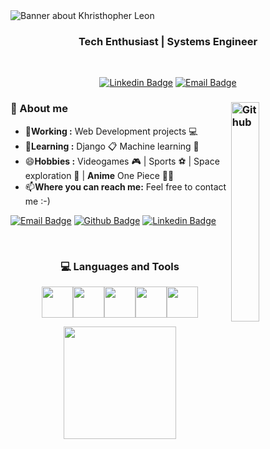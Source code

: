 <img src="https://media.licdn.com/dms/image/D4E16AQGXXfxdKqiicA/profile-displaybackgroundimage-shrink_350_1400/0/1683492477313?e=1689206400&v=beta&t=ywhVivhRejHuwJGASOjkD4v9P8Cc9ZoTrYXmk8i1T5s" alt="Banner about Khristhopher Leon">

<h3 align="center">  Tech Enthusiast | Systems Engineer </h3> <br>

<div align="center">
  
  [![Linkedin Badge](https://img.shields.io/badge/-Khristhopher_Leon-blue?style=flat-square&logo=Linkedin&logoColor=white&link=https://www.linkedin.com/in/khristhopherleon//)](https://www.linkedin.com/in/khristhopherleon/)
  [![Email Badge](https://img.shields.io/badge/-khristhopher1000@gmail.com-c14438?style=flat-square&logo=Gmail&logoColor=white&link=mailto:khristhopher1000@gmail.com)](mailto:khristhopher100@gmail.com)

  
</div>


### 🤔 About me <img width="30%" align="right" alt="Github" src="https://user-images.githubusercontent.com/48678280/88862734-4903af80-d201-11ea-968b-9c939d88a37c.gif" />
-  🔭**Working :**  Web Development projects :computer: 
-  🌱**Learning :** Django :clipboard: Machine learning :robot:
-  😄**Hobbies :** Videogames :video_game: | Sports :soccer: | Space exploration :rocket: | **Anime** One Piece :pirate_flag:
-  📫**Where you can reach me:** Feel free to contact me :-)


[![Email Badge](https://img.shields.io/badge/-Email-c14438?style=flat-square&logo=Gmail&logoColor=white&link=mailto:khristhopher1000@gmail.com)](mailto:khristhopher100@gmail.com)
[![Github Badge](https://img.shields.io/badge/-Github-232323?style=flat-square&logo=Github&logoColor=white&link=https://github.com/khriscito)](https://github.com/khriscito)
[![Linkedin Badge](https://img.shields.io/badge/-Khristhopher_Leon-blue?style=flat-square&logo=Linkedin&logoColor=white&link=https://www.linkedin.com/in/khristhopherleon//)](https://www.linkedin.com/in/khristhopherleon/)


<br>
  <h3 align="center" padding="10px")> 💻 Languages and Tools </h3>
  <p align="center" margin="10px">
   <img src="https://media3.giphy.com/media/ln7z2eWriiQAllfVcn/200w.webp" width="50"><img src="https://i.giphy.com/media/LMt9638dO8dftAjtco/200.webp"   width="50"><img src="https://i.giphy.com/media/eNAsjO55tPbgaor7ma/200w.webp" width="50"><img src="https://media3.giphy.com/media/XEDIHHp3i8bVoEdxd7/giphy.gif"width="50"><img src="https://static.javatpoint.com/tutorial/flask/images/flask-tutorial.png"width="50">
  <p>


   <div align="center">
       <img height="180em" src="https://github-readme-stats.vercel.app/api/top-langs/?username=AVS1508&theme=buefy&layout=compact" />
   </div>
    
<!--
**khriscito/khriscito** is a ✨ _special_ ✨ repository because its `README.md` (this file) appears on your GitHub profile.
